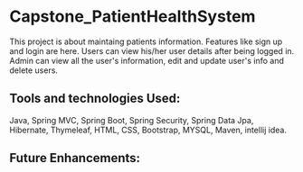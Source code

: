# Capstone_PatientHealthSystem

This project is about maintaing patients information. Features like sign up and login are here.
Users can view his/her user details after being logged in.
Admin can view all the user's information, edit and update user's info and delete users.


## Tools and technologies Used: 

Java, Spring MVC, Spring Boot, Spring Security, Spring Data Jpa, Hibernate, Thymeleaf, HTML, CSS, Bootstrap, MYSQL, Maven, intellij idea.

## Future Enhancements:
